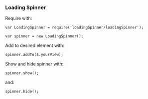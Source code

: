 ### Loading Spinner ###


Require with:

`var LoadingSpinner = require('loadingSpinner/loadingSpinner');`

`var spinner = new LoadingSpinner();`

Add to desired element with:

`spinner.addTo($.yourView);`

Show and hide spinner with:

`spinner.show();`

and:

`spinner.hide();`